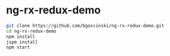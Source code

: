 # ng-rx-redux-demo

```sh 
git clone https://github.com/bgoscinski/ng-rx-redux-demo.git
cd ng-rx-redux-demo
npm install
jspm install
npm start
```
